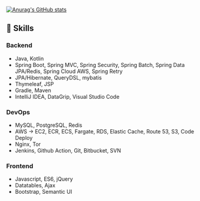 ### 
[![Anurag's GitHub stats](https://github-readme-stats.vercel.app/api?username=YohanLee96&show_icons=true&theme=material-palenight)](https://github.com/anuraghazra/github-readme-stats)

## 💪 Skills
### Backend
* Java, Kotlin
* Spring Boot, Spring MVC, Spring Security, Spring Batch, Spring Data JPA/Redis, Spring Cloud AWS, Spring Retry
* JPA/Hibernate, QueryDSL, mybatis
* Thymeleaf, JSP
* Gradle, Maven
* IntelliJ IDEA, DataGrip, Visual Studio Code 

### DevOps
* MySQL, PostgreSQL, Redis
* AWS &rightarrow; EC2, ECR, ECS, Fargate, RDS, Elastic Cache, Route 53, S3, Code Deploy
* Nginx, Tor
* Jenkins, Github Action, Git, Bitbucket, SVN

### Frontend
* Javascript, ES6, jQuery
* Datatables, Ajax
* Bootstrap, Semantic UI


<!--
**YohanLee96/YohanLee96** is a ✨ _special_ ✨ repository because its `README.md` (this file) appears on your GitHub profile.

Here are some ideas to get you started:

- 🔭 I’m currently working on ...
- 🌱 I’m currently learning ...
- 👯 I’m looking to collaborate on ...
- 🤔 I’m looking for help with ...
- 💬 Ask me about ...
- 📫 How to reach me: ...
- 😄 Pronouns: ...
- ⚡ Fun fact: ...
-->
